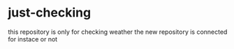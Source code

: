 # just-checking
this repository is only for checking weather the new repository is connected for instace or not
